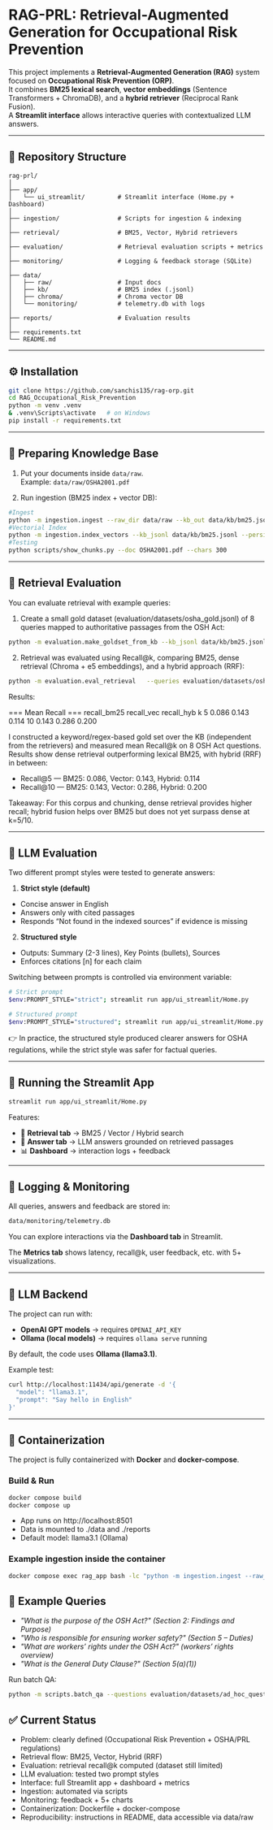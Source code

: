 # RAG-PRL: Retrieval-Augmented Generation for Occupational Risk Prevention  

This project implements a **Retrieval-Augmented Generation (RAG)** system focused on **Occupational Risk Prevention (ORP)**.  
It combines **BM25 lexical search**, **vector embeddings** (Sentence Transformers + ChromaDB), and a **hybrid retriever** (Reciprocal Rank Fusion).  
A **Streamlit interface** allows interactive queries with contextualized LLM answers.   

---

## 📂 Repository Structure  

```
rag-prl/
│
├── app/
│   └── ui_streamlit/         # Streamlit interface (Home.py + Dashboard)
│
├── ingestion/                # Scripts for ingestion & indexing
│
├── retrieval/                # BM25, Vector, Hybrid retrievers
│
├── evaluation/               # Retrieval evaluation scripts + metrics
│
├── monitoring/               # Logging & feedback storage (SQLite)
│
├── data/
│   ├── raw/                  # Input docs 
│   ├── kb/                   # BM25 index (.jsonl)
│   ├── chroma/               # Chroma vector DB
│   └── monitoring/           # telemetry.db with logs
│
├── reports/                  # Evaluation results
│
├── requirements.txt
└── README.md
```

---

## ⚙️ Installation  

```bash
git clone https://github.com/sanchis135/rag-orp.git
cd RAG_Occupational_Risk_Prevention
python -m venv .venv
& .venv\Scripts\activate   # on Windows
pip install -r requirements.txt
```

---

## 📑 Preparing Knowledge Base  

1. Put your documents inside `data/raw`.  
   Example: `data/raw/OSHA2001.pdf`  

2. Run ingestion (BM25 index + vector DB):  

```bash
#Ingest
python -m ingestion.ingest --raw_dir data/raw --kb_out data/kb/bm25.jsonl
#Vectorial Index
python -m ingestion.index_vectors --kb_jsonl data/kb/bm25.jsonl --persist_dir data/chroma --collection osha
#Testing
python scripts/show_chunks.py --doc OSHA2001.pdf --chars 300
```

---

## 🧪 Retrieval Evaluation  

You can evaluate retrieval with example queries:

1. Create a small gold dataset (evaluation/datasets/osha_gold.jsonl) of 8 queries mapped to authoritative passages from the OSH Act:

```bash
python -m evaluation.make_goldset_from_kb --kb_jsonl data/kb/bm25.jsonl --queries_keywords evaluation/datasets/osha_queries_keywords.json --out_jsonl evaluation/datasets/osha_gold.jsonl
```

2. Retrieval was evaluated using Recall@k, comparing BM25, dense retrieval (Chroma + e5 embeddings), and a hybrid approach (RRF):

```bash
python -m evaluation.eval_retrieval   --queries evaluation/datasets/osha_gold.jsonl   --kb_bm25 data/kb/bm25.jsonl   --chroma_dir data/chroma   --collection osha   --k_list 5,10   --out_csv reports/retrieval_eval.csv
```

Results:

=== Mean Recall ===
    recall_bm25  recall_vec  recall_hyb
k
5         0.086       0.143       0.114
10        0.143       0.286       0.200


I constructed a keyword/regex-based gold set over the KB (independent from the retrievers) and measured mean Recall@k on 8 OSH Act questions. Results show dense retrieval outperforming lexical BM25, with hybrid (RRF) in between:

- Recall@5 — BM25: 0.086, Vector: 0.143, Hybrid: 0.114
- Recall@10 — BM25: 0.143, Vector: 0.286, Hybrid: 0.200

Takeaway: For this corpus and chunking, dense retrieval provides higher recall; hybrid fusion helps over BM25 but does not yet surpass dense at k=5/10.

---
## 🧠 LLM Evaluation

Two different prompt styles were tested to generate answers:

1. **Strict style (default)**
- Concise answer in English
- Answers only with cited passages
- Responds “Not found in the indexed sources” if evidence is missing
2. **Structured style**
- Outputs: Summary (2-3 lines), Key Points (bullets), Sources
- Enforces citations [n] for each claim

Switching between prompts is controlled via environment variable:

```bash
# Strict prompt
$env:PROMPT_STYLE="strict"; streamlit run app/ui_streamlit/Home.py

# Structured prompt
$env:PROMPT_STYLE="structured"; streamlit run app/ui_streamlit/Home.py
```

👉 In practice, the structured style produced clearer answers for OSHA regulations, while the strict style was safer for factual queries.

---

## 🚀 Running the Streamlit App  

```bash
streamlit run app/ui_streamlit/Home.py
```

Features:  
- 🔎 **Retrieval tab** → BM25 / Vector / Hybrid search  
- 🧠 **Answer tab** → LLM answers grounded on retrieved passages  
- 📊 **Dashboard** → interaction logs + feedback  

---

## 📝 Logging & Monitoring  

All queries, answers and feedback are stored in:  

```bash
data/monitoring/telemetry.db
```  
You can explore interactions via the **Dashboard tab** in Streamlit.  

The **Metrics tab** shows latency, recall@k, user feedback, etc. with 5+ visualizations.

---

## 🤖 LLM Backend  

The project can run with:  
- **OpenAI GPT models** → requires `OPENAI_API_KEY`  
- **Ollama (local models)** → requires `ollama serve` running  

By default, the code uses **Ollama (llama3.1)**.  

Example test:  

```bash
curl http://localhost:11434/api/generate -d '{
  "model": "llama3.1",
  "prompt": "Say hello in English"
}'
```

---

## 🐳 Containerization

The project is fully containerized with **Docker** and **docker-compose**.

### Build & Run

```bash
docker compose build
docker compose up
```

- App runs on http://localhost:8501
- Data is mounted to ./data and ./reports
- Default model: llama3.1 (Ollama)

### Example ingestion inside the container

```bash
docker compose exec rag_app bash -lc "python -m ingestion.ingest --raw_dir data/raw --kb_out data/kb/bm25.jsonl && python -m ingestion.index_vectors --kb_jsonl data/kb/bm25.jsonl --persist_dir data/chroma --collection osha"
```

## 📌 Example Queries  

- *"What is the purpose of the OSH Act?" (Section 2: Findings and Purpose)*  
- *"Who is responsible for ensuring worker safety?" (Section 5 – Duties)*  
- *"What are workers’ rights under the OSH Act?" (workers’ rights overview)*
- *"What is the General Duty Clause?" (Section 5(a)(1))*  

Run batch QA:

```bash
python -m scripts.batch_qa --questions evaluation/datasets/ad_hoc_questions.jsonl --kb_bm25 data/kb/bm25.jsonl --chroma_dir data/chroma --collection prl --topk 6 --fanout 60 --max_ctx 6 --out_csv reports/batch_qa.csv --out_jsonl reports/batch_qa.jsonl
```

## ✅ Current Status

- Problem: clearly defined (Occupational Risk Prevention + OSHA/PRL regulations)
- Retrieval flow: BM25, Vector, Hybrid (RRF)
- Evaluation: retrieval recall@k computed (dataset still limited)
- LLM evaluation: tested two prompt styles
- Interface: full Streamlit app + dashboard + metrics
- Ingestion: automated via scripts
- Monitoring: feedback + 5+ charts
- Containerization: Dockerfile + docker-compose
- Reproducibility: instructions in README, data accessible via data/raw